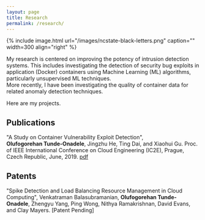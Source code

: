 ```yaml
---
layout: page
title: Research
permalink: /research/
---
```


{% include image.html url="/images/ncstate-black-letters.png" caption="" width=300 align="right" %}

My research is centered on improving the potency of intrusion detection systems.
This includes investigating the detection of security bug exploits in application (Docker) containers using Machine Learning (ML) algorithms, particularly unsupervised ML techniques.  
More recently, I have been investigating the quality of container data for related anomaly detection techniques.

Here are my projects.  


## Publications  

"A Study on Container Vulnerability Exploit Detection",  
**Olufogorehan Tunde-Onadele**, Jingzhu He, Ting Dai, and Xiaohui Gu.
Proc. of IEEE International Conference on Cloud Engineering (IC2E), Prague, Czech Republic, June, 2019. [pdf](http://dance.csc.ncsu.edu/papers/IC2E19.pdf)


## Patents 

[//]: # ("Universal Methodology for Multitier Key-Value Store Platform Adapting",)
[//]: # ([Author List])
[//]: # ([Patent Pending])

"Spike Detection and Load Balancing Resource Management in Cloud Computing",
Venkatraman Balasubramanian, **Olufogorehan Tunde-Onadele**, Zhengyu Yang, Ping Wong, Nithya Ramakrishnan, David Evans, and Clay Mayers.
[Patent Pending]